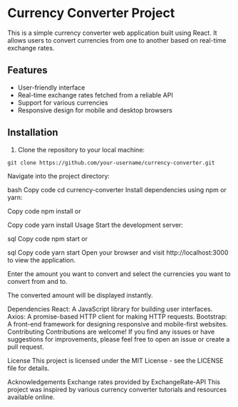 # **Currency Converter Project**

This is a simple currency converter web application built using React. It allows users to convert currencies from one to another based on real-time exchange rates.

## **Features**

- User-friendly interface
- Real-time exchange rates fetched from a reliable API
- Support for various currencies
- Responsive design for mobile and desktop browsers

  
## **Installation**

1. Clone the repository to your local machine:

```
git clone https://github.com/your-username/currency-converter.git
```

Navigate into the project directory:

bash
Copy code
cd currency-converter
Install dependencies using npm or yarn:

Copy code
npm install
or

Copy code
yarn install
Usage
Start the development server:

sql
Copy code
npm start
or

sql
Copy code
yarn start
Open your browser and visit http://localhost:3000 to view the application.

Enter the amount you want to convert and select the currencies you want to convert from and to.

The converted amount will be displayed instantly.

Dependencies
React: A JavaScript library for building user interfaces.
Axios: A promise-based HTTP client for making HTTP requests.
Bootstrap: A front-end framework for designing responsive and mobile-first websites.
Contributing
Contributions are welcome! If you find any issues or have suggestions for improvements, please feel free to open an issue or create a pull request.

License
This project is licensed under the MIT License - see the LICENSE file for details.

Acknowledgements
Exchange rates provided by ExchangeRate-API
This project was inspired by various currency converter tutorials and resources available online.
